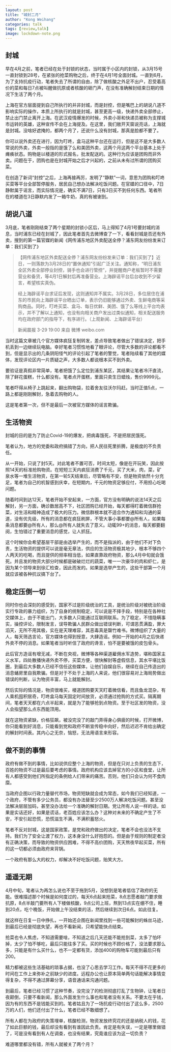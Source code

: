 ```yaml
---
layout: post
title: "城封二月"
author: "Kong Weihang"
categories: talk
tags: [review,talk]
image: lockdown-note.png
---
```



## 封城

早在4月之前，笔者已经在处于封锁的状态，当时属于小区内的封锁，从3月15号一直封锁到28号，在紧张的抢菜购物之后，终于在4月1号全面封城。一直到6月，为了支持抗疫行动，笔者失去了所谓的自由，除了做核酸之外足不出户，忍受着高价的菜和每日7点被叫醒做抗原或者核酸的砸门声，在没有准确解封结束日期的情况下生活了两个月。

上海在官方层面提到自己所执行的并非封城，而是封控，但是嘴巴上的胡说八道不影响实际的操作，本质上所执行的就是封城，甚至更高一级，快递外卖全部停止，禁止出门禁止离开上海。在武汉疫情爆发的时候，外卖小哥和快递员被称为支撑城市运转的英雄，这种宣传不会在上海提及。在这里，我们敞开天窗说亮话，上海就是封城。没啥好遮掩的，都两个月了，还说什么没有封城，那真是脸都不要了。

你可以说外卖还在进行，因为叮咚，盒马这种平台还在运行，但是这不是大多数人常说的外卖，外卖一般指的是饿了么和美团外卖，这两个月这两个平台基本上处于瘫痪状态。购物是以楼道的形式报名，批发配送的。这种行为应该是团购而非外卖。问题在于，团购也是在封城开始之后才兴起的，之前从未有过所谓的团购买菜。

在创造了新词“封控”之后，上海再接再厉，发明了“静默”一词，意思为团购和叮咚买菜等平台全部暂停服务，居民自己想办法解决吃饭问题。在官媒的口径中，7日静默属于谣言，而实际情况是，确实不满7日，只有3日买不到任何东西。笔者所在的楼道在3日静默内发了一箱牛奶，真的有被谢到。



## 胡说八道

3月底，笔者刚刚结束了两个星期的封锁小区后，马上得知了4月1号要封城的消息，当时浦东已经在封城了，因此笔者首先去微博查了一下，看看封城是否还有外卖，搜到的第一篇官媒的新闻《网传浦东地区外卖配送全停？浦东网友纷纷发来订单：我们买到了》

> 【网传浦东地区外卖配送全停？浦东网友纷纷发来订单：我们买到了】近日，一则落款为3月28日的“置休通知”引起广泛关注。通知称，“明日浦东全区外卖全部停业封控，骑手也会进行管控”，并提醒商户老板暂时不需要营业和备货，等4月1日解封后再准备营业。上海辟谣平台后台收到不少留言，希望核实真伪。
> 
> 经上海辟谣平台求证后发现，这则通知并不属实。3月28日，多位居住在浦东的市民向上海辟谣平台晒出订单，表示仍旧能够通过外卖、生鲜电商等采购商品。同时，叮咚买菜、盒马、每日优鲜、美团、饿了么等线上平台均表示，并不了解以上通知，也没有向相关商户发出过类似通知，相关配送服务均在政府部门的指导下，有序进行。（上观新闻、上海辟谣平台）
> 
> 新闻晨报 
> 3-29 19:00 来自 微博 weibo.com

当时这篇文章被几个官方媒体疯狂复制转发，差点导致笔者做出了错误决定，把手机丢到一边继续玩电脑。幸好笔者习惯性地看了眼评论，尽管大多数的评论都看不到，但是显示出的几条阴阳怪气的评论引起了笔者的警觉，笔者陆续看了其他的媒体，发现评论区内一片质疑之声，大多数人都说根本买不到外卖。

要验证是真假非常简单，笔者把饿了么定位到浦东某区，其结果让笔者冷汗直流，除了鲜花蛋糕，什么都没有。笔者点开蛋糕，里面只卖生日蜡烛，售价9999元。

笔者吓得从椅子上跳起来，翻出购物袋，拉着舍友往沃尔玛赶。当时正值5点，一路上都是刚刚解封，急着去购物的人。

这是笔者第一次，但不是最后一次被官方媒体的谣言欺骗。



## 生活物资

封城的目的是为了防止Covid-19的爆发，把病毒饿死，不是把居民饿死。

笔者认为，地方的党委和政府搞错了方向，把人民往死里折腾，是极度的不负责任。

从一开始，只说了封5天。对此笔者不置可否，时间太短，像是在开玩笑，因此按照14天的标准抢购物资。在短短三天内疯狂消费了千元，买了大米，肉，菜，矿泉水等一堆生活物资，在第一轮5天结束后，尽管略有不安，但是物资依然十分充足，笔者为自己的机智感到庆幸，在短期内，千元的物资足够应付，不用担心吃喝问题。

随着时间到达12天，笔者开始不安起来，一方面，官方没有明确的说法14天之后解封，另一方面，确诊数居高不下，社区团购已经开始，每天都得盯着微信群抢菜，对生活和精神造成了极大的压力。微信群根本就不适合作为通知和沟通的渠道，没有优先级，所有的消息都在疯狂刷屏，不管大事小事都要@所有人，如果每条消息都要@所有人，那么@所有人就失去了意义。动辄99+的消息，每天都要翻阅，生怕错过了重要消息的感觉，让人抓狂。

这个时候你会希望基层干部是由选举产生的，而不是指派的，由于他们不对下负责，生活物资的提供可以说是毫无章法，供应的生活物资极其地少，根本不够四个人两天的吃喝，而且提供的频率相当低，如果直靠政府物资，那么4月中旬就会饿死。并且发的物资大部分时候都是破破烂烂的蔬菜，唯一一次豪华的肉和虾仁，是因为某个领导来到徐汇检查，因此而发的。如果是选举产生的，这些干部第一个月就应该被各种抗议搞下台了。



## 稳定压倒一切

同时你也会深刻的感受到，国家不过是阶级统治的工具，是统治阶级对被统治阶级实行专政的暴力组织，为了自身的统制稳定，可以说是不择手段，特别是在各种社交媒体上，由于不能出门，大多数人只能通过互联网联系。为了稳定，不惜隐瞒事实，操控评论，限制发言，误导欺骗人民群众做出错误判断，可谓恶贯满盈，罪大滔天，无所不用其极，实在是天理难容，其恶毒真是罄竹难书。微博组织了大量的人，每天筛选言论，官方媒体也得到授意，大肆造谣。例如一开始的4月之后快递外卖不停的消息。如果笔者当时听信了政府的谗言，怕不是要被饿的皮包骨头。

此后官方造谣有增无减，不断在央视，微博等各种渠道雇佣水军造势，堪称国家主义水军，四处散播快递外卖不停，买菜方便，很快解封等虚假信息，其水平堪比饭圈，到最后大多数人已经不信任这些媒体，让他们自娱自乐，继续在自己传造出的消息蛹房里自我欺骗。但是对于不处于上海的人来说，他们很容易对上海局势做出错误的判断，认为物资丰富，马上就能解封。

然后实际的情况是，物资很难买，楼道团购要天天盯着微信看，而且鱼龙混杂，有人乘机囤积居奇，叮咚盒马每天固定时间放货，必须通过抢购的方式买。隔离期间，笔者天天都在六点半起来，就是为了能够抢到点物资。至于社区发的物资，没人会指望那么点东西能顶用。

就在这物资紧缺，价格狂飙，被没完没了的敲门弄得身心俱疲的时候，打开微博，你只能看到好消息，只能看到党和政府不断宣传稳中向好，然后迟迟不肯给出确定的解封时间表。其内心之无奈，恼怒，无法用语言来形容。



## 做不到的事情

政府有做不到的事情，比如说供应整个上海的物资，但是在只对上负责的生态下，百姓的物资不过是最后要考虑的事情。政府机构应该去掉官方的小区和食堂，让所有人都感受到他们所指定的条例给人们带来的痛苦。否则，他们只会认为何不食肉糜。

当政府企图以行政力量替代市场，物资短缺就会成为常态，如今我们已经知道，一个政府，不管有多少公务员，都没有办法替至少2500万人解决吃饭问题。甚至没法解决层层加码，甚至没办法给一个准确的解封日期。党让所有人说一样的话，如果是实话还好，如果是谎话，老百姓应该怎么办？这种对未来的不确定产生了不安，不安引起恐慌，恐慌滋生不满，不满积蓄怒火。

笔者不反对封城，这是国家政策，是党和政府做出的决定，笔者不会也没法不支持。我们为了安全让渡了权力，这本身没什么好抱怨的。但是由于规则的制定者没有正确决策，而导致的物资供应困难，不得不高价团购，天天熬夜早起买菜，所有的这一切都必须由政府来背锅。

一个政府有那么大的权力，却解决不好吃饭问题，贻笑大方。



## 遥遥无期

4月中旬，笔者认为再怎么说也不至于拖到5月，没想到是笔者低估了政府的无能。很难描述那个时候是如何度过的，每天6点起来抢菜，8点志愿者敲门要求做抗原，8点半敲门要所有人下楼做核酸，9点公司上班，熬到13点实在绷不住，睡到20点，吃个晚饭，开始做上午没结束的活，然后继续到次日6点。如此往复。

就这样在日复一日中挣扎，一开始还企图在新闻里找到一些可能解封的蛛丝马迹，到最后已经是彻底失望，再也不看新闻，只希望能快点结束。

抢菜也令人焦虑，不知道需要啥，不知道之后几天还能不能抢到菜，太多了怕坏掉，太少了怕不够吃，最后只能往多了买。买的时候也不顾价格了，没法要求那么多，只能是有什么买什么，也不一定都有货，添加400的购物车可能到最后只有200。

精力都被这些生活基础的琐事占据，也没了心思去学习工作。每天不得不花更多的时间在工作上来弥补之前缺少的进度。远程办公也让原本简单两句话能解决事情变得复杂，不得不通过屏幕分享，语音通话来沟通问题。

到最后，笔者已经习惯了这种节奏，没完没了的检测彻底打乱了生物钟，让笔者日夜颠倒，只要不看新闻，那么外面发生什么事也和笔者没有关系。不要太在乎钱，因为有的东西不是钱能买到的。笔者姑且为了一场抗疫行动付出了这么多，2500万的人们，他们还付出了什么，笔者已经不敢细想了。

所有人都在为政府的失策埋单，核酸检测，物资发放终究花的还是纳税人的钱，花了如此巨额的钱，最后却没有看到有谁因此负责。肯定是有失误，一定是哪里做错了，可是没有看到有人在调查，也没有结果，究竟谁应该为这一切负责？

难道哪里都没有错，所有人就被关了两个月？